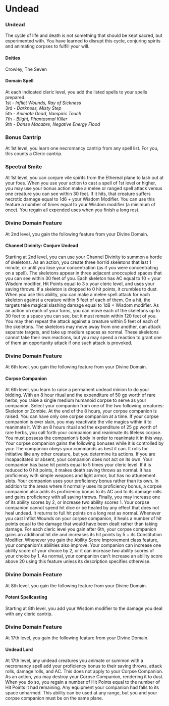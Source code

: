 Undead
======

### Undead

The cycle of life and death is not something that should be kept sacred, but experimented with. You have learned to disrupt this cycle, conjuring spirits and animating corpses to fulfill your will. 

#### Deities

Crowley, The Seven 

#### Domain Spell

At each indicated cleric level, you add the listed spells to your spells prepared.  
1st - _Inflict Wounds, Ray of Sickness_  
3rd - _Darkness, Misty Step_  
5th - _Animate Dead, Vampiric Touch_  
7th - _Blight, Phantasmal Killer_  
9th - _Danse Macabre, Negative Energy Flood_  

### Bonus Cantrip

At 1st level, you learn one necromancy cantrip from any spell list. For you, this counts a Cleric cantrip. 

### Spectral Smite

At 1st level, you can conjure vile spirits from the Ethereal plane to lash out at your foes. When you use your action to cast a spell of 1st level or higher, you may use your bonus action make a melee or ranged spell attack versus one creature you can see within 30 feet. If it hits, that creature suffers necrotic damage equal to 1d6 + your Wisdom Modifier.  You can use this feature a number of times equal to your Wisdom modifier (a minimum of once). You regain all expended uses when you finish a long rest. 

### Divine Domain Feature

At 2nd level, you gain the following feature from your Divine Domain. 

#### Channel Divinity: Conjure Undead

Starting at 2nd level, you can use your Channel Divinity to summon a horde of skeletons.  As an action, you create three horrid skeletons that last 1 minute, or until you lose your concentration (as if you were concentrating on a spell). The skeletons appear in three adjacent unoccupied spaces that you can see within 30 feet of you. Each skeleton has AC equal to 10 + your Wisdom modifier, Hit Points equal to 3 x your cleric level, and uses your saving throws. If a skeleton is dropped to 0 hit points, it crumbles to dust.  When you use this ability, you can make a melee spell attack for each skeleton against a creature within 5 feet of each of them. On a hit, the targets take magical slashing damage equal to 1d8 + Wisdom modifier.  As an action on each of your turns, you can move each of the skeletons up to 30 feet to a space you can see, but it must remain within 120 feet of you. You may then repeat the attack against a creature within 5 feet of each of the skeletons. The skeletons may move away from one another, can attack separate targets, and take up medium spaces as normal. These skeletons cannot take their own reactions, but you may spend a reaction to grant one of them an opportunity attack if one such attack is provoked. 

### Divine Domain Feature

At 6th level, you gain the following feature from your Divine Domain. 

#### Corpse Companion

At 6th level, you learn to raise a permanent undead minion to do your bidding.  With an 8 hour ritual and the expenditure of 50 gp worth of rare herbs, you raise a single medium humanoid corpse to serve as your companion. Select your companion from one of the two following creatures: Skeleton or Zombie. At the end of the 8 hours, your corpse companion is raised. You can have only one corpse companion at a time.  If your corpse companion is ever slain, you may reactivate the vile magics within it to reanimate it. With an 8 hours ritual and the expenditure of 25 gp worth of rare herbs, you call forth your companion and reanimate its lifeless corpse. You must possess the companion’s body in order to reanimate it in this way.  Your corpse companion gains the following bonuses while it is controlled by you:  The companion obeys your commands as best it can. It rolls for initiative like any other creature, but you determine its actions. If you are incapacitated or absent, your companion does not act on its own.  Your companion has base hit points equal to 5 times your cleric level. If it is reduced to 0 hit points, it makes death saving throws as normal. It has proficiency with simple weapons and light armor, but has no attunement slots. Your companion uses your proficiency bonus rather than its own. In addition to the areas where it normally uses its proficiency bonus, a corpse companion also adds its proficiency bonus to its AC and to its damage rolls and gains proficiency with all saving throws. Finally, you may increase one of its ability scores by 2, or increase two ability scores 1.  Your corpse companion cannot spend hit dice or be healed by any effect that does not heal undead. It returns to full hit points on a long rest as normal. Whenever you cast Inflict Wounds on your corpse companion, it heals a number of hit points equal to the damage that would have been dealt rather than taking damage.  For each cleric level you gain after 6th, your corpse companion gains an additional hit die and increases its hit points by 5 + its Constitution Modifier.  Whenever you gain the Ability Score Improvement class feature, your companion's abilities also improve. Your companion can increase one ability score of your choice by 2, or it can increase two ability scores of your choice by 1. As normal, your companion can't increase an ability score above 20 using this feature unless its description specifies otherwise. 

### Divine Domain Feature

At 8th level, you gain the following feature from your Divine Domain. 

#### Potent Spellcasting

Starting at 8th level, you add your Wisdom modifier to the damage you deal with any cleric cantrip. 

### Divine Domain Feature

At 17th level, you gain the following feature from your Divine Domain. 

#### Undead Lord

At 17th level, any undead creatures you animate or summon with a necromancy spell add your proficiency bonus to their saving throws, attack rolls, damage rolls, and AC. This does not apply to your Corpse Companion.  As an action, you may destroy your Corpse Companion, rendering it to dust. When you do so, you regain a number of Hit Points equal to the number of Hit Points it had remaining. Any equipment your companion had falls to its space unharmed. This ability can be used at any range, but you and your corpse companion must be on the same plane.
